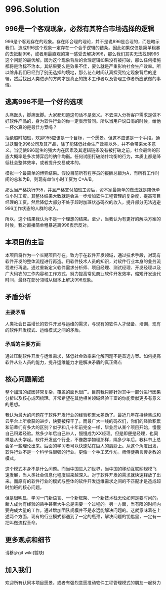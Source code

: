 # 996.Solution

## 996是一个客观现象，必然有其符合市场选择的逻辑

996是个客观存在的现象。存在即合理的理论，并不是说996是合理的，而是暗示我们，造成996这个现象一定存在一个合乎逻辑的链条。因此如果仅仅是简单粗暴的去抵制996，或者用最直观的第一感受去解决996，那么我们其实无法找到996这个问题的最优解。因为这个现象背后的合理逻辑如果没有被打破，那么任何措施都将是治标不治本。其结果要么是效果不佳，要么就是严重影响社会生产效率。所以除非我们已经到了别无选择的境地，那么花点时间认真探究特定现象背后的逻辑，然后找出人类进步的方向才是真正的技术工作者以及管理工作者所应该做的事情。

## 逃离996不是一个好的选项

头痛医头，脚痛医脚。大家都知道这句话不是褒义。不去深入分析客户需求是做不好软件产品的，身为软件行业的你一定表示赞同。所以当用户说口渴的时候，给他一杯水真的是最佳方案吗？

拒绝超时加班，欢迎955应该是一个目标，一个愿景。但这不应该是一个手段。通过妖魔化996公司及其产品，除了能降低社会生产效率以外，并不会带来太多意义。当促使996诞生的强大内在因素及其逻辑链条没有被打破之前，社会最终的形态大概率是多次博弈后的纳什均衡。任何试图打破纳什均衡的行为，本质上都是降低社会整体效率，或者提升交易成本的。

模拟一个最简单的博弈结果。假设目前所有程序员的报酬总额为A，而所有工作时间的总和为B，则现有单位小时工资为 C=A/B。

那么当严格执行955，并且严格支付加班工资后，资本家最简单的做法就是降低单位小时工资。其整体结果大致就是会进一步增加软件工程管理的复杂度，提高项目经理的工资。然后降低大部分不处于超时加班状态码农的收入，提升部分无法逃避996工作状态的人群的收入。

所以，这个结果我认为不是一个理想的结果。至少，当我认为有更好的解决方案的时候，我对直接简单粗暴逃离996表示反对。

## 本项目的主旨

本项目将作为一个长期项目存在。致力于在软件开发领域，通过技术手段，对现有软件开发的整体流程进行再造。用软件技术人员的知识，对软件行业本身的业务流程进行再造。通过重新定义软件需求分析师、项目经理、测试经理、开发经理以及广大码农的工作内容和工作方式，努力提高常见商业软件开发效率，缩短开发迭代时间，最终在部分领域从根本上解决996现象。

## 矛盾分析

### 主要矛盾

人类社会日益增长的软件开发与运维的需求，与现有的软件人才储备、培训，现有的软件开发模式、运维模式之间的矛盾。

### 矛盾的主要方面

通过压制软件开发与运维需求，降低社会效率来化解问题不是首选方案。如何提高软件从业人员的能力，提升运维能力才是解决矛盾的真正痛点

## 核心问题阐述

整个加班的成因非常复杂，覆盖的面也很广。目前我只能针对其中一部分进行因果分析以及核心成因梳理。非常希望在其他相关领域经验丰富的你能贡献更多有意义的思想。

我认为最大的问题在于软件开发行业的经验积累太差劲了。最近几年在持续集成和云平台上所收获的进步，快要被榨干了。而最广大一线的码农们，你们的经验积累和前辈们有多大的区别？似乎和几十年前完全一样，毕业后从某个项目开始，慢慢自己积累经验。熬多少年后自己带人，慢慢成为XX经理。但是即便是经理，也同样是从头学起。软件开发这个行业，不像数学物理那样，隔多少年后，教科书上总会多一些理论出来。后面的学习者可以快速站在巨人的肩膀上。从这个角度出发，软件行业不是一个科学性很强的行业。更像一个手工艺作坊。师傅徒弟言传身教的模式。

这个模式本身不是什么问题。而当中国进入21世界，当中国的移动互联网规模飞速发展，当人类社会信息化程度越来越深入。对于软件开发的需求就快速释放了出来。而原有的软件行业的模式与整体的软件开发运维需求之间的不匹配才是造成超时加班的核心问题。

但是很明显，学习一门新语言、一个新框架、一个新技术栈无论如何是要时间的。新人成为有经验的熟手甚至大牛总是需要一个过程的。另一方面，当有限的时间内要完成大量的工作，通过增加团队规模并不是永远能解决问题的。这就意味着在上述两个方面，现有的行业模式都遇到了一定的瓶颈，解决问题的钥匙里，一定有一把叫做流程革命。

## 更多观点和细节

请移步git wiki(暂缺)

## 加入我们

欢迎所有认同本项目愿景，或者有强烈意愿推动软件工程管理模式的朋友一起努力
